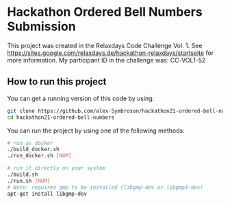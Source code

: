 # Hackathon Ordered Bell Numbers Submission

This project was created in the Relaxdays Code Challenge Vol. 1.
See https://sites.google.com/relaxdays.de/hackathon-relaxdays/startseite for more information.
My participant ID in the challenge was: CC-VOL1-52

## How to run this project
You can get a running version of this code by using:
```bash
git clone https://github.com/alex-Symbroson/hackathon21-ordered-bell-numbers
cd hackathon21-ordered-bell-numbers
```
You can run the project by using one of the following methods:
```bash
# run as docker
./build_docker.sh
./run_docker.sh [NUM]

# run it directly on your system
./build.sh
./run.sh [NUM]
# Note: requires gmp to be installed (libgmp-dev or libgmp3-dev)
apt-get install libgmp-dev
```

